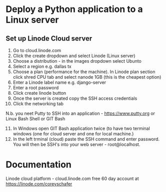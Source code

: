 Deploy a Python application to a Linux server
=============================================

Set up Linode Cloud server
--------------------------
1. Go to cloud.linode.com
2. Click the create dropdown and select Linode (Linux server)
3. Choose a distribution - in the images dropdown select Ubunto
4. Select a region e.g. dallas tx
5. Choose a plan (performance for the machine). In Linode plan section click shred CPU tab and select nanode 1GB (this is the cheapest option)
6. Enter a Linode label name e.g. django-server
7. Enter a root password
8. Click create linode button
9. Once the server is created copy the SSH access credentials
10. Click the networking tab

N.b. you neet Putty to SSH into an application - https://www.putty.org or Linux Bash Shell or GIT Bash

11. In Windows open GIT Bash application twice (to have two terminal windows (one for cloud server and one for local machine.)
12. In the left trminal (cloud) paste the SSH command and enter password. You will then be SSH's into your web server - root@localhost.

Documentation
=============
Linode cloud platform - cloud.linode.com free 60 day account at https://linode.com/coreyschafer
